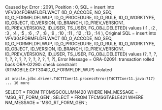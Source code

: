 Caused by: Error : 2091, Position : 0, SQL = insert into VFV304FORMFLDFLWACT (ID_O_ACCODE, NO_SEQ, ID_O_FORMFLDFLWUP, ID_O_PROCEDURE, ID_O_RULE, ID_O_WORKTYPE, ID_OBJECT, ID_VERSION, ID_BRANCH, ID_PREV_VERSION1, ID_PREV_VERSION2, ID_USER, TS_USER, FG_OBJ_DELETED) values (:1 , :2 , :3 , :4 , :5 , :6 , :7 , :8 , :9 , :10 , :11 , :12 , :13 , :14 ), Original SQL = insert into VFV304FORMFLDFLWACT (ID_O_ACCODE, NO_SEQ, ID_O_FORMFLDFLWUP, ID_O_PROCEDURE, ID_O_RULE, ID_O_WORKTYPE, ID_OBJECT, ID_VERSION, ID_BRANCH, ID_PREV_VERSION1, ID_PREV_VERSION2, ID_USER, TS_USER, FG_OBJ_DELETED) values (?, ?, ?, ?, ?, ?, ?, ?, ?, ?, ?, ?, ?, ?), Error Message = ORA-02091: transaction rolled back
ORA-02290: check constraint (RTMOBILE.CFT304ID_O_FORMFLDFLWUP) violated
 
	at oracle.jdbc.driver.T4CTTIoer11.processError(T4CTTIoer11.java:717)
	... 16 more
 



SELECT * FROM TFCMSGCOLUMN420 WHERE NM_MESSAGE = 'MSG_RT_FORM_GEN';
SELECT * FROM TFCMSGTABLE421 WHERE NM_MESSAGE = 'MSG_RT_FORM_GEN';
